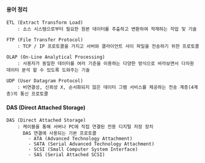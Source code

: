#### 용어 정리
    ETL (Extract Transform Load)
        : 소스 시스템으로부터 필요한 원본 데이터를 추출하고 변환하여 적재하는 작업 및 기술

    FTP (File Transfer Protocol)
        : TCP / IP 프로토콜을 가지고 서버와 클라이언트 사이 파일을 전송하기 위한 프로토콜

    OLAP (On-Line Analytical Processing)
        : 사용자가 동일한 데이터를 여러 기준을 이용하는 다양한 방식으로 바라보면서 다차원 데이터 분석 할 수 있도록 도와주는 기술

    UDP (User Datagram Protocol)
        : 비연결성, 신뢰성 X, 순서화되지 않은 데이터 그램 서비스를 제공하는 전송 계층(4계층)의 통신 프로토콜
    


#### DAS (Direct Attached Storage)
    DAS (Direct Attached Storage)
        : 케이블을 통해 서버나 PC에 직접 연결된 전용 디지털 저장 장치
          DAS 연결에 사용되는 기본 프로토콜
            - ATA (Advanced Technology Attachment)
            - SATA (Serial Advanced Technology Attachment)
            - SCSI (Small Computer System Interface)
            - SAS (Serial Attached SCSI)